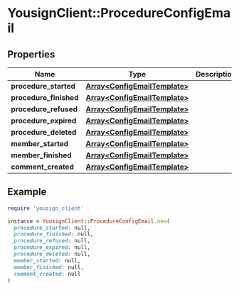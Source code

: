 # YousignClient::ProcedureConfigEmail

## Properties

| Name | Type | Description | Notes |
| ---- | ---- | ----------- | ----- |
| **procedure_started** | [**Array&lt;ConfigEmailTemplate&gt;**](ConfigEmailTemplate.md) |  | [optional] |
| **procedure_finished** | [**Array&lt;ConfigEmailTemplate&gt;**](ConfigEmailTemplate.md) |  | [optional] |
| **procedure_refused** | [**Array&lt;ConfigEmailTemplate&gt;**](ConfigEmailTemplate.md) |  | [optional] |
| **procedure_expired** | [**Array&lt;ConfigEmailTemplate&gt;**](ConfigEmailTemplate.md) |  | [optional] |
| **procedure_deleted** | [**Array&lt;ConfigEmailTemplate&gt;**](ConfigEmailTemplate.md) |  | [optional] |
| **member_started** | [**Array&lt;ConfigEmailTemplate&gt;**](ConfigEmailTemplate.md) |  | [optional] |
| **member_finished** | [**Array&lt;ConfigEmailTemplate&gt;**](ConfigEmailTemplate.md) |  | [optional] |
| **comment_created** | [**Array&lt;ConfigEmailTemplate&gt;**](ConfigEmailTemplate.md) |  | [optional] |

## Example

```ruby
require 'yousign_client'

instance = YousignClient::ProcedureConfigEmail.new(
  procedure_started: null,
  procedure_finished: null,
  procedure_refused: null,
  procedure_expired: null,
  procedure_deleted: null,
  member_started: null,
  member_finished: null,
  comment_created: null
)
```


